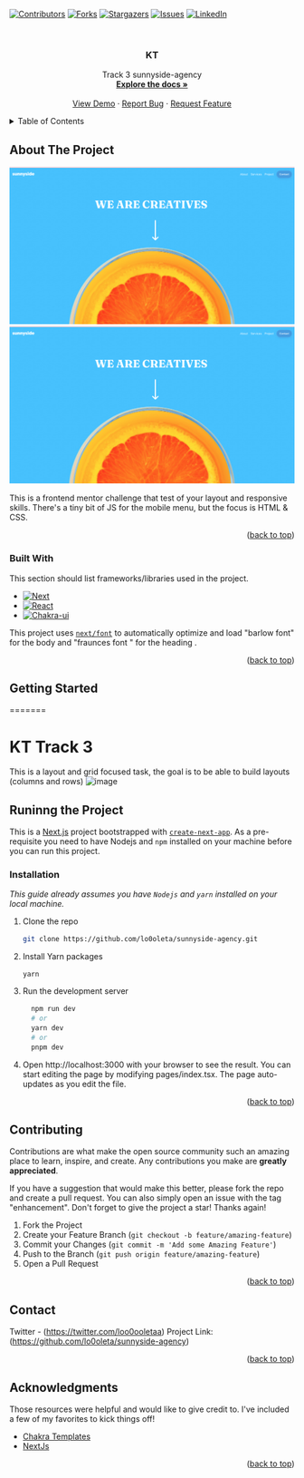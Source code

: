 <a name="readme-top"></a>

[![Contributors][contributors-shield]][contributors-url]
[![Forks][forks-shield]][forks-url]
[![Stargazers][stars-shield]][stars-url]
[![Issues][issues-shield]][issues-url]
[![LinkedIn][linkedin-shield]][linkedin-url]

<!-- PROJECT LOGO -->
<br />
<div align="center">
  <h3 align="center">KT</h3>

  <p align="center">
   Track 3 sunnyside-agency
    <br />
    <a href="https://github.com/lo0oleta/sunnyside-agency"><strong>Explore the docs »</strong></a>
    <br />
    <br />
    <a href="">View Demo</a>
    ·
    <a href="https://github.com/lo0oleta//sunnyside-agency/issues">Report Bug</a>
    ·
    <a href="https://github.com/lo0oleta//sunnyside-agency/issues">Request Feature</a>
  </p>
  
</div>

<!-- TABLE OF CONTENTS -->
<details>
  <summary>Table of Contents</summary>
  <ol>
    <li>
      <a href="#about-the-project">About The Project</a>
      <ul>
        <li><a href="#built-with">Built With</a></li>
      </ul>
    </li>
    <li>
      <a href="#getting-started">Getting Started</a>
      <ul>
        <li><a href="#prerequisites">Prerequisites</a></li>
        <li><a href="#installation">Installation</a></li>
      </ul>
    </li>
    <li><a href="#usage">Usage</a></li>
    <li><a href="#roadmap">Roadmap</a></li>
    <li><a href="#contributing">Contributing</a></li>
    <li><a href="#license">License</a></li>
    <li><a href="#contact">Contact</a></li>
    <li><a href="#acknowledgments">Acknowledgments</a></li>
  </ol>
</details>

<!-- ABOUT THE PROJECT -->

## About The Project

![](/public/screenshots/Screen%20Shot%202023-04-12%20at%208.21.32%20PM.png)
![](/public/screenshots/Screen%20Shot%202023-04-12%20at%208.21.32%20PM.png)

<!-- <img width="1696" alt="image" src="https://user-images.githubusercontent.com/8960757/230594630-42c220e3-ec5e-4121-9bde-044d8f23b701.png"> -->

This is a frontend mentor challenge that test of your layout and responsive skills. There's a tiny bit of JS for the mobile menu, but the focus is HTML & CSS.

<p align="right">(<a href="#readme-top">back to top</a>)</p>

### Built With

This section should list frameworks/libraries used in the project.

- [![Next][next.js]][next-url]
- [![React][react.js]][react-url]
- [![Chakra-ui][chakra.ui]][chakra-url]

This project uses [`next/font`](https://nextjs.org/docs/basic-features/font-optimization) to automatically optimize and load "barlow font" for the body and "fraunces font " for the heading .

<p align="right">(<a href="#readme-top">back to top</a>)</p>

<!-- GETTING STARTED -->

## Getting Started

=======

# KT Track 3

This is a layout and grid focused task, the goal is to be able to build layouts (columns and rows)
<img width="1696" alt="image" src="https://user-images.githubusercontent.com/8960757/230594630-42c220e3-ec5e-4121-9bde-044d8f23b701.png">

## Runinng the Project

This is a [Next.js](https://nextjs.org/) project bootstrapped with [`create-next-app`](https://github.com/vercel/next.js/tree/canary/packages/create-next-app). As a pre-requisite you need to have Nodejs and `npm`
installed on your machine before you can run this project.

### Installation

_This guide already assumes you have `Nodejs` and `yarn` installed on your local machine._

1. Clone the repo

   ```sh
   git clone https://github.com/lo0oleta/sunnyside-agency.git
   ```

2. Install Yarn packages

   ```
   yarn
   ```

3. Run the development server

   ```sh
     npm run dev
     # or
     yarn dev
     # or
     pnpm dev
   ```

4. Open http://localhost:3000 with your browser to see the result. You can start editing the page by modifying pages/index.tsx. The page auto-updates as you edit the file. 

<p align="right">(<a href="#readme-top">back to top</a>)</p>

<!-- CONTRIBUTING -->

## Contributing

Contributions are what make the open source community such an amazing place to learn, inspire, and create. Any contributions you make are **greatly appreciated**.

If you have a suggestion that would make this better, please fork the repo and create a pull request. You can also simply open an issue with the tag "enhancement".
Don't forget to give the project a star! Thanks again!

1. Fork the Project
2. Create your Feature Branch (`git checkout -b feature/amazing-feature`)
3. Commit your Changes (`git commit -m 'Add some Amazing Feature'`)
4. Push to the Branch (`git push origin feature/amazing-feature`)
5. Open a Pull Request

<p align="right">(<a href="#readme-top">back to top</a>)</p>

<!-- CONTACT -->

## Contact

Twitter - (https://twitter.com/loo0ooletaa)
Project Link:(https://github.com/lo0oleta/sunnyside-agency)

<p align="right">(<a href="#readme-top">back to top</a>)</p>

<!-- ACKNOWLEDGMENTS -->

## Acknowledgments

Those resources were helpful and would like to give credit to. I've included a few of my favorites to kick things off!

- [Chakra Templates](https://chakra-templates.dev/)
- [NextJs](https://nextjs.org/)

<p align="right">(<a href="#readme-top">back to top</a>)</p>

<!-- MARKDOWN LINKS & IMAGES -->
<!-- https://www.markdownguide.org/basic-syntax/#reference-style-links -->

[contributors-shield]: https://img.shields.io/badge/Contributors-1-green
[contributors-url]: https://github.com/lo0oleta/news-homepage/graphs/contributors
[forks-shield]: https://img.shields.io/badge/Forks-0-blue
[forks-url]: https://github.com/lo0oleta/news-homepage/forks
[stars-shield]: https://img.shields.io/badge/Stars-0-blue
[stars-url]: https://github.com/lo0oleta/news-homepage/stargazers
[issues-shield]: https://img.shields.io/badge/Issues-0-blue
[issues-url]: https://github.com/lo0oleta/news-homepage/issues
[linkedin-shield]: https://img.shields.io/badge/-LinkedIn-black.svg
[linkedin-url]: https://www.linkedin.com/in/alaaalnous
[product-screenshot]: images/screenshot_desktop.png
[next.js]: https://img.shields.io/badge/next.js-000000?style=for-the-badge&logo=nextdotjs&logoColor=white
[next-url]: https://nextjs.org/
[react.js]: https://img.shields.io/badge/React-20232A?style=for-the-badge&logo=react&logoColor=61DAFB
[react-url]: https://reactjs.org/
[chakra.ui]: https://camo.githubusercontent.com/9be161579f0737f301d45929820470e22ad2af41a92524b150dca40fce3c765d/68747470733a2f2f696d672e736869656c64732e696f2f7374617469632f76313f7374796c653d666f722d7468652d6261646765266d6573736167653d4368616b72612b554926636f6c6f723d333139373935266c6f676f3d4368616b72612b5549266c6f676f436f6c6f723d464646464646266c6162656c3d
[chakra-url]: https://chakra-ui.com/
